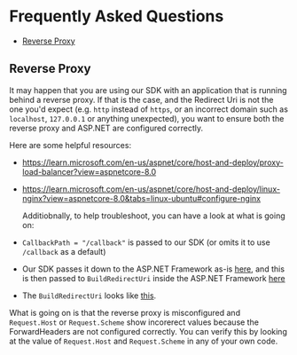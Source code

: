 # Frequently Asked Questions
- [Reverse Proxy](#reverse-proxy)
  
## Reverse Proxy

It may happen that you are using our SDK with an application that is running behind a reverse proxy. If that is the case, and the Redirect Uri is not the one you'd expect (e.g. `http` instead of `https`, or an incorrect domain such as `localhost`, `127.0.0.1` or anything unexpected), you want to ensure both the reverse proxy and ASP.NET are configured correctly.

Here are some helpful resources:
- https://learn.microsoft.com/en-us/aspnet/core/host-and-deploy/proxy-load-balancer?view=aspnetcore-8.0
- https://learn.microsoft.com/en-us/aspnet/core/host-and-deploy/linux-nginx?view=aspnetcore-8.0&tabs=linux-ubuntu#configure-nginx

  Additiobnally, to help troubleshoot, you can have a look at what is going on:

- `CallbackPath = "/callback"` is passed to our SDK (or omits it to use `/callback` as a default)
- Our SDK passes it down to the ASP.NET Framework as-is [here](https://github.com/auth0/auth0-aspnetcore-authentication/blob/main/src/Auth0.AspNetCore.Authentication/AuthenticationBuilderExtensions.cs#L93), and this is then passed to `BuildRedirectUri` inside the ASP.NET Framework [here](https://github.com/dotnet/aspnetcore/blob/main/src/Security/Authentication/OpenIdConnect/src/OpenIdConnectHandler.cs#L403)
- The `BuildRedirectUri` looks like [this](https://github.com/dotnet/aspnetcore/blob/main/src/Security/Authentication/Core/src/AuthenticationHandler.cs#L196-L197).

What is going on is that the reverse proxy is misconfigured and `Request.Host` or `Request.Scheme` show incorerect values because the ForwardHeaders are not configured correctly. You can verify this by looking at the value of `Request.Host` and `Request.Scheme` in any of your own code. 
